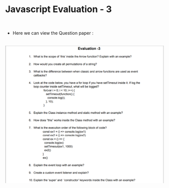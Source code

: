 # Javascript Evaluation - 3 #

<br>

* Here we can view the Question paper :

<br>

<img src="images\js-2.png">